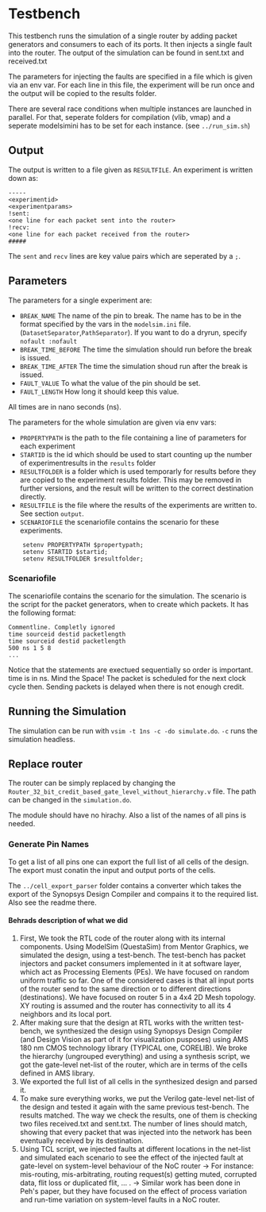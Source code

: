 # Testbench

This testbench runs the simulation of a single router by adding packet generators and consumers to each of its ports.
It then injects a single fault into the router.
The output of the simulation can be found in sent.txt and received.txt

The parameters for injecting the faults are specified in a file which is given via an env var.
For each line in this file, the experiment will be run once and the output will be copied to the results folder.

There are several race conditions when multiple instances are launched in parallel. For that, seperate folders for compilation (vlib, vmap)
and a seperate modelsimini has to be set for each instance. (see `../run_sim.sh`)

## Output
The output is written to a file given as `RESULTFILE`.
An experiment is written down as:
```
-----
<experimentid>
<experimentparams>
!sent:
<one line for each packet sent into the router>
!recv:
<one line for each packet received from the router>
#####
```
The `sent` and `recv` lines are key value pairs which are seperated by a `;`.


## Parameters

The parameters for a single experiment are:
 - `BREAK_NAME` The name of the pin to break.
    The name has to be in the format specified by the vars in the `modelsim.ini` file. (`DatasetSeparator`,`PathSeparator`). If you want to do a dryrun, specify `nofault :nofault`
 - `BREAK_TIME_BEFORE` The time the simulation should run before the break is issued.
 - `BREAK_TIME_AFTER` The time the simulation shoud run after the break is issued.
 - `FAULT_VALUE` To what the value of the pin should be set.
 - `FAULT_LENGTH` How long it should keep this value.

 All times are in nano seconds (ns).

The parameters for the whole simulation are given via env vars:
    
- `PROPERTYPATH` is the path to the file containing a line of parameters for each experiment
- `STARTID` is the id which should be used to start counting up the number of experimentresults in the `results` folder
- `RESULTFOLDER` is a folder which is used temporarly for results before they are copied to the experiment results folder. This may be removed in further versions, and the result will be written to the correct destination directly.
- `RESULTFILE` is the file where the results of the experiments are written to. See section `output`.
- `SCENARIOFILE` the scenariofile contains the scenario for these experiments.
```
    setenv PROPERTYPATH $propertypath; 
    setenv STARTID $startid; 
    setenv RESULTFOLDER $resultfolder;
```

### Scenariofile
The scenariofile contains the scenario for the simulation. The scenario is the script for the packet generators, when to create which packets.
It has the following format:

```
Commentline. Completly ignored
time sourceid destid packetlength
time sourceid destid packetlength
500 ns 1 5 8
...
```
Notice that the statements are exectued sequentially  so order is important.
time is in ns. Mind the Space! The packet is scheduled for the next clock cycle then.
Sending packets is delayed when there is not enough credit.

## Running the Simulation

The simulation can be run with `vsim -t 1ns -c -do simulate.do`. `-c` runs the simulation headless.


## Replace router

The router can be simply replaced by changing the `Router_32_bit_credit_based_gate_level_without_hierarchy.v` file. The path can be changed in the `simulation.do`.

The module should have no hirachy. Also a list of the names of all pins is needed.

### Generate Pin Names
To get a list of all pins one can export the full list of all cells of the design. The export must conatin the input and output ports of the cells.

The `../cell_export_parser` folder contains a converter which takes the export of the Synopsys Design Compiler and compains it to the required list.
Also see the readme there.



#### Behrads description of what we did


1) First, We took the RTL code of the router along with its internal components. Using ModelSim (QuestaSim) from Mentor Graphics, we simulated the design, using a test-bench. The test-bench has packet injectors and packet consumers implemented in it at software layer, which act as Processing Elements (PEs). We have focused on random uniform traffic so far. One of the considered cases is that all input ports of the router send to the same direction or to different directions (destinations).
We have focused on router 5 in a 4x4 2D Mesh topology. XY routing is assumed and the router has connectivity to all its 4 neighbors and its local port. 
2) After making sure that the design at RTL works with the written test-bench, we synthesized the design using Synopsys Design Compiler (and Design Vision as part of it for visualization pusposes) using AMS 180 nm CMOS technology library (TYPICAL one, CORELIB). We broke the hierarchy (ungrouped everything) and using a synthesis script, we got the gate-level net-list of the router, which are in terms of the cells defined in AMS library. 
3) We exported the full list of all cells in the synthesized design and parsed it. 
4) To make sure everything works, we put the Verilog gate-level net-list of the design and tested it again with the same previous test-bench. The results matched. The way we check the results, one of them is checking two files received.txt and sent.txt. The number of lines should match, showing that every packet that was injected into the network has been eventually received by its destination.  
5) Using TCL script, we injected faults at different locations in the net-list and simulated each scenario to see the effect of the injected fault at gate-level on system-level behaviour of the NoC router -> For instance: mis-routing, mis-arbitrating, routing request(s) getting muted, corrupted data, flit loss or duplicated flit, ... . -> Similar work has been done in Peh's paper, but they have focused on the effect of process variation and run-time variation on system-level faults in a NoC router. 